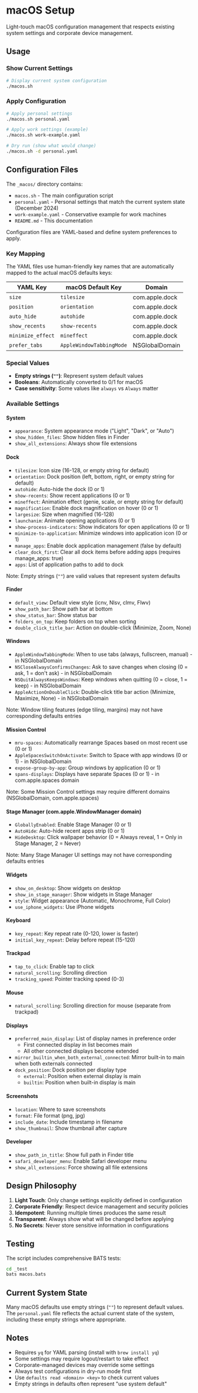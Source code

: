 # macOS Setup

Light-touch macOS configuration management that respects existing system settings and corporate device management.

## Usage

### Show Current Settings

```bash
# Display current system configuration
./macos.sh
```

### Apply Configuration

```bash
# Apply personal settings
./macos.sh personal.yaml

# Apply work settings (example)
./macos.sh work-example.yaml

# Dry run (show what would change)
./macos.sh -d personal.yaml
```

## Configuration Files

The `_macos/` directory contains:

- `macos.sh` - The main configuration script
- `personal.yaml` - Personal settings that match the current system state (December 2024)
- `work-example.yaml` - Conservative example for work machines
- `README.md` - This documentation

Configuration files are YAML-based and define system preferences to apply.

### Key Mapping

The YAML files use human-friendly key names that are automatically mapped to the actual macOS defaults keys:

| YAML Key | macOS Default Key | Domain |
|----------|-------------------|--------|
| `size` | `tilesize` | com.apple.dock |
| `position` | `orientation` | com.apple.dock |
| `auto_hide` | `autohide` | com.apple.dock |
| `show_recents` | `show-recents` | com.apple.dock |
| `minimize_effect` | `mineffect` | com.apple.dock |
| `prefer_tabs` | `AppleWindowTabbingMode` | NSGlobalDomain |

### Special Values

- **Empty strings (`""`)**: Represent system default values
- **Booleans**: Automatically converted to 0/1 for macOS
- **Case sensitivity**: Some values like `always` vs `Always` matter

### Available Settings

#### System

- `appearance`: System appearance mode ("Light", "Dark", or "Auto")
- `show_hidden_files`: Show hidden files in Finder
- `show_all_extensions`: Always show file extensions

#### Dock

- `tilesize`: Icon size (16-128, or empty string for default)
- `orientation`: Dock position (left, bottom, right, or empty string for default)
- `autohide`: Auto-hide the dock (0 or 1)
- `show-recents`: Show recent applications (0 or 1)
- `mineffect`: Animation effect (genie, scale, or empty string for default)
- `magnification`: Enable dock magnification on hover (0 or 1)
- `largesize`: Size when magnified (16-128)
- `launchanim`: Animate opening applications (0 or 1)
- `show-process-indicators`: Show indicators for open applications (0 or 1)
- `minimize-to-application`: Minimize windows into application icon (0 or 1)
- `manage_apps`: Enable dock application management (false by default)
- `clear_dock_first`: Clear all dock items before adding apps (requires manage_apps: true)
- `apps`: List of application paths to add to dock

Note: Empty strings (`""`) are valid values that represent system defaults

#### Finder

- `default_view`: Default view style (icnv, Nlsv, clmv, Flwv)
- `show_path_bar`: Show path bar at bottom
- `show_status_bar`: Show status bar
- `folders_on_top`: Keep folders on top when sorting
- `double_click_title_bar`: Action on double-click (Minimize, Zoom, None)

#### Windows

- `AppleWindowTabbingMode`: When to use tabs (always, fullscreen, manual) - in NSGlobalDomain
- `NSCloseAlwaysConfirmsChanges`: Ask to save changes when closing (0 = ask, 1 = don't ask) - in NSGlobalDomain
- `NSQuitAlwaysKeepsWindows`: Keep windows when quitting (0 = close, 1 = keep) - in NSGlobalDomain
- `AppleActionOnDoubleClick`: Double-click title bar action (Minimize, Maximize, None) - in NSGlobalDomain

Note: Window tiling features (edge tiling, margins) may not have corresponding defaults entries

#### Mission Control

- `mru-spaces`: Automatically rearrange Spaces based on most recent use (0 or 1)
- `AppleSpacesSwitchOnActivate`: Switch to Space with app windows (0 or 1) - in NSGlobalDomain
- `expose-group-by-app`: Group windows by application (0 or 1)
- `spans-displays`: Displays have separate Spaces (0 or 1) - in com.apple.spaces domain

Note: Some Mission Control settings may require different domains (NSGlobalDomain, com.apple.spaces)

#### Stage Manager (com.apple.WindowManager domain)

- `GloballyEnabled`: Enable Stage Manager (0 or 1)
- `AutoHide`: Auto-hide recent apps strip (0 or 1)
- `HideDesktop`: Click wallpaper behavior (0 = Always reveal, 1 = Only in Stage Manager, 2 = Never)

Note: Many Stage Manager UI settings may not have corresponding defaults entries

#### Widgets

- `show_on_desktop`: Show widgets on desktop
- `show_in_stage_manager`: Show widgets in Stage Manager
- `style`: Widget appearance (Automatic, Monochrome, Full Color)
- `use_iphone_widgets`: Use iPhone widgets

#### Keyboard

- `key_repeat`: Key repeat rate (0-120, lower is faster)
- `initial_key_repeat`: Delay before repeat (15-120)

#### Trackpad

- `tap_to_click`: Enable tap to click
- `natural_scrolling`: Scrolling direction
- `tracking_speed`: Pointer tracking speed (0-3)

#### Mouse

- `natural_scrolling`: Scrolling direction for mouse (separate from trackpad)

#### Displays

- `preferred_main_display`: List of display names in preference order
  - First connected display in list becomes main
  - All other connected displays become extended
- `mirror_builtin_when_both_external_connected`: Mirror built-in to main when both externals connected
- `dock_position`: Dock position per display type
  - `external`: Position when external display is main
  - `builtin`: Position when built-in display is main

#### Screenshots

- `location`: Where to save screenshots
- `format`: File format (png, jpg)
- `include_date`: Include timestamp in filename
- `show_thumbnail`: Show thumbnail after capture

#### Developer

- `show_path_in_title`: Show full path in Finder title
- `safari_developer_menu`: Enable Safari developer menu
- `show_all_extensions`: Force showing all file extensions

## Design Philosophy

1. **Light Touch**: Only change settings explicitly defined in configuration
2. **Corporate Friendly**: Respect device management and security policies
3. **Idempotent**: Running multiple times produces the same result
4. **Transparent**: Always show what will be changed before applying
5. **No Secrets**: Never store sensitive information in configurations

## Testing

The script includes comprehensive BATS tests:

```bash
cd _test
bats macos.bats
```

## Current System State

Many macOS defaults use empty strings (`""`) to represent default values. The `personal.yaml` file reflects the actual current state of the system, including these empty strings where appropriate.

## Notes

- Requires `yq` for YAML parsing (install with `brew install yq`)
- Some settings may require logout/restart to take effect
- Corporate-managed devices may override some settings
- Always test configurations in dry-run mode first
- Use `defaults read <domain> <key>` to check current values
- Empty strings in defaults often represent "use system default"
